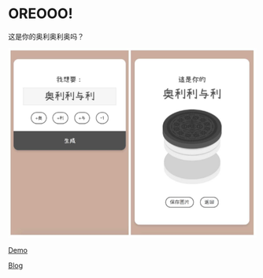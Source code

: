 # OREOOO!

这是你的奥利奥利奥吗？

![ScreenShot](assets/screenshot.png)



[Demo](https://ddiu8081.github.io/oreooo/)

[Blog](https://blog.ddiu.site/oreooo/)